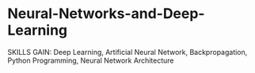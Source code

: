 # Neural-Networks-and-Deep-Learning
SKILLS GAIN: Deep Learning, Artificial Neural Network, Backpropagation, Python Programming, Neural Network Architecture
